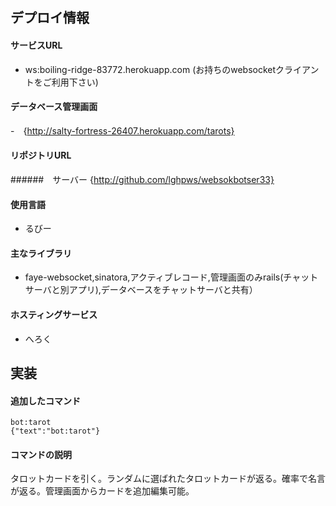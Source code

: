 ## デプロイ情報
#### サービスURL
- ws:boiling-ridge-83772.herokuapp.com (お持ちのwebsocketクライアントをご利用下さい)

#### データベース管理画面
-　{http://salty-fortress-26407.herokuapp.com/tarots}

#### リポジトリURL
######　サーバー
{http://github.com/lghpws/websokbotser33}

#### 使用言語
- るびー

#### 主なライブラリ
- faye-websocket,sinatora,アクティブレコード,管理画面のみrails(チャットサーバと別アプリ),データベースをチャットサーバと共有）
####  ホスティングサービス
- へろく

## 実装

#### 追加したコマンド
```
bot:tarot
{"text":"bot:tarot"}
```

#### コマンドの説明
タロットカードを引く。ランダムに選ばれたタロットカードが返る。確率で名言が返る。管理画面からカードを追加編集可能。
